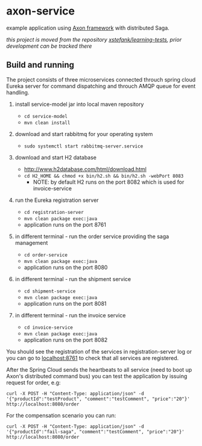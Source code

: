 # axon-service

example application using [Axon framework](http://www.axonframework.org/) with distributed Saga.

*this project is moved from the repository [xstefank/learning-tests](https://github.com/xstefank/learning-tests), prior development can be tracked there*

## Build and running

The project consists of three microservices connected throuch spring cloud Eureka server for command dispatching and throuch AMQP queue for event handling.

1. install service-model jar into local maven repository
    * `cd service-model`
    * `mvn clean install`

1. download and start rabbitmq for your operating system
    * `sudo systemctl start rabbitmq-server.service`
    
1. download and start H2 database
    * http://www.h2database.com/html/download.html
    * `cd H2_HOME && chmod +x bin/h2.sh && bin/h2.sh -webPort 8083`
        * NOTE: by default H2 runs on the port 8082 which is used for invoice-service

1. run the Eureka registration server
    * `cd registration-server`
    * `mvn clean package exec:java`
    * application runs on the port 8761
    
1. in different terminal - run the order service providing the saga management
    * `cd order-service`
    * `mvn clean package exec:java`
    * application runs on the port 8080
    
1. in different terminal - run the shipment service
    * `cd shipment-service`
    * `mvn clean package exec:java`
    * application runs on the port 8081
    
1. in different terminal - run the invoice service
    * `cd invoice-service`
    * `mvn clean package exec:java`
    * application runs on the port 8082
    
You should see the registration of the services in registration-server log or you can go to [localhost:8761](http://localhost:8761) to check that all services are registered.

After the Spring Cloud sends the heartbeats to all service (need to boot up Axon's distributed command bus) you can test the application by issuing request for order, e.g:

`curl -X POST -H "Content-Type: application/json" -d '{"productId":"testProduct", "comment":"testComment", "price":"20"}' http://localhost:8080/order`

For the compensation scenario you can run:

`curl -X POST -H "Content-Type: application/json" -d '{"productId":"fail-saga", "comment":"testComment", "price":"20"}' http://localhost:8080/order`




